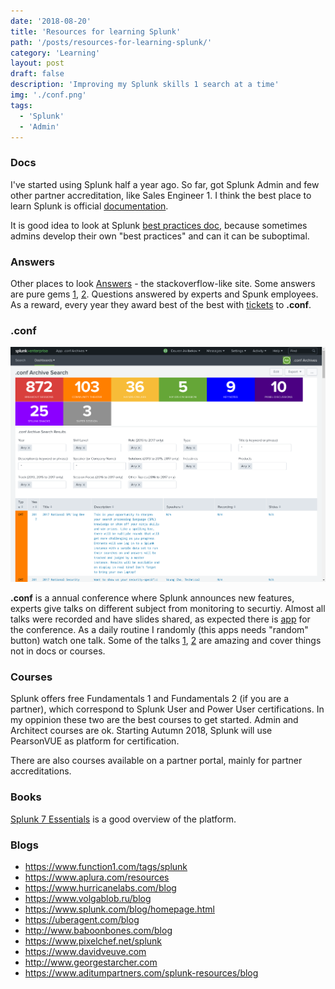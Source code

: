 ```yaml
---
date: '2018-08-20'
title: 'Resources for learning Splunk'
path: '/posts/resources-for-learning-splunk/'
category: 'Learning'
layout: post
draft: false
description: 'Improving my Splunk skills 1 search at a time'
img: './conf.png'
tags:
  - 'Splunk'
  - 'Admin'
---
```


### Docs

I've started using Splunk half a year ago. So far, got Splunk Admin and few other partner accreditation, like Sales Engineer 1. I think the best place to learn Splunk is official [documentation](http://docs.splunk.com/Documentation).

It is good idea to look at Splunk [best practices doc](https://wiki.splunk.com/Deploy:More_best_practices_and_processes), because sometimes admins develop their own "best practices" and can it can be suboptimal.

### Answers

Other places to look [Answers](https://answers.splunk.com) - the stackoverflow-like site. Some answers are pure gems [1](https://answers.splunk.com/answers/186938/what-is-tstats-and-why-is-so-much-faster-than-stat.html), [2](https://answers.splunk.com/answers/129424/how-to-compare-fields-over-multiple-sourcetypes-without-join-append-or-use-of-subsearches.html). Questions answered by experts and Spunk employees. As a reward, every year they award best of the best with [tickets](https://www.splunk.com/blog/2018/03/22/congrats-to-the-winner-of-the-february-2018-karma-competition-on-splunk-answers.html) to **.conf**.

### .conf

![.conf](conf.png)

**.conf** is a annual conference where Splunk announces new features, experts give talks on different subject from monitoring to securtiy. Almost all talks were recorded and have slides shared, as expected there is [app](https://splunkbase.splunk.com/app/3330/) for the conference. As a daily routine I randomly (this apps needs "random" button) watch one talk. Some of the talks [1](https://conf.splunk.com/files/2017/slides/searching-fast-how-to-start-using-tstats-and-other-acceleration-techniques.pdf), [2](https://conf.splunk.com/files/2017/slides/effectively-enhancing-our-soc-with-sysmon-powershell-logging-and-machine-learning-to-detect-and-respond-to-todays-threats.pdf) are amazing and cover things not in docs or courses.

### Courses

Splunk offers free Fundamentals 1 and Fundamentals 2 (if you are a partner), which correspond to Splunk User and Power User certifications.
In my oppinion these two are the best courses to get started. Admin and Architect courses are ok. Starting Autumn 2018, Splunk will use PearsonVUE as platform for certification.

There are also courses available on a partner portal, mainly for partner accreditations.

### Books

[Splunk 7 Essentials](https://www.packtpub.com/big-data-and-business-intelligence/splunk-7-essentials-third-edition) is a good overview of the platform.

### Blogs

- https://www.function1.com/tags/splunk
- https://www.aplura.com/resources
- https://www.hurricanelabs.com/blog
- https://www.volgablob.ru/blog
- https://www.splunk.com/blog/homepage.html
- https://uberagent.com/blog
- http://www.baboonbones.com/blog
- https://www.pixelchef.net/splunk
- https://www.davidveuve.com
- http://www.georgestarcher.com
- https://www.aditumpartners.com/splunk-resources/blog
